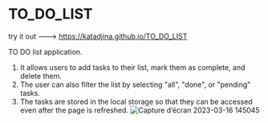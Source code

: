 # TO_DO_LIST 
try it out ---> https://katadjina.github.io/TO_DO_LIST

TO DO list application. 

1. It allows users to add tasks to their list, mark them as complete, and delete them. 
2. The user can also filter the list by selecting "all", "done", or "pending" tasks. 
3. The tasks are stored in the local storage so that they can be accessed even after the page is refreshed.
![Capture d’écran 2023-03-16 145045](https://user-images.githubusercontent.com/94002120/225638164-21c5bf18-43bc-4a51-a409-d5b702913d98.jpg)
